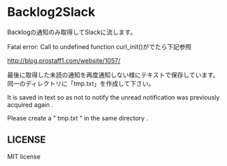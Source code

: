 # Backlog2Slack
Backlogの通知のみ取得してSlackに流します。

Fatal error: Call to undefined function curl_init()がでたら下記参照

http://blog.prostaff1.com/website/1057/

最後に取得した未読の通知を再度通知しない様にテキストで保存しています。
同一のディレクトリに「tmp.txt」を作成して下さい。

It is saved in text so as not to notify the unread notification was previously acquired again .

Please create a " tmp.txt " in the same directory .
 
LICENSE
-------
MIT license
